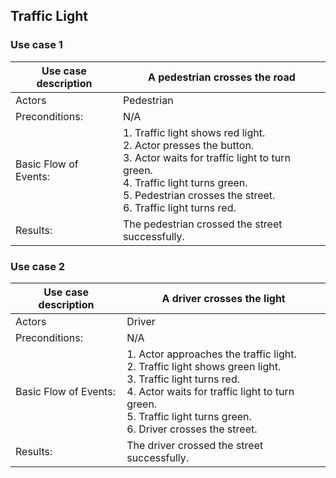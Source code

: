 ## Traffic Light

### Use case 1

|Use case description |A pedestrian crosses the road|
|---|---|
|Actors|Pedestrian|
|Preconditions:|N/A|
|Basic Flow of Events:|1. Traffic light shows red light. <br> 2. Actor presses the button. <br> 3. Actor waits for traffic light to turn green. <br> 4. Traffic light turns green. <br> 5. Pedestrian crosses the street. <br> 6. Traffic light turns red.|
|Results:|The pedestrian crossed the street successfully.|

### Use case 2

|Use case description |A driver crosses the light|
|---|---|
|Actors|Driver|
|Preconditions:|N/A|
|Basic Flow of Events:|1. Actor approaches the traffic light. <br> 2. Traffic light shows green light. <br> 3. Traffic light turns red. <br> 4. Actor waits for traffic light to turn green. <br> 5. Traffic light turns green. <br> 6. Driver crosses the street.| 
|Results:|The driver crossed the street successfully.|

